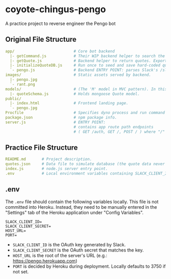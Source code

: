 # coyote-chingus-pengo
A practice project to reverse engineer the Pengo bot

## Original File Structure
```yml
app/                          # Core bot backend
  |- getCommand.js            # Their WIP backend helper to search the linux man pages. (Try `/pengo bash abc` in Slack).
  |- getQuote.js              # Backend helper to return quotes. Exports 2 functions (one to get a quote by ID, one for random quote).
  |- initializeQuoteDB.js     # Run once to seed and save hard-coded quote text data into the mongoDB instance.
  `- pengo.js                 # Backend ENTRY POINT: parses Slack's /slash command text to invoke the right helper function.
images/                       # Static assets served by backend.
  |- pengo.jpg
  `- rant.png
models/                       # (The 'M' model in MVC pattern). In this case, seems like there are no Views and the Controllers are inside app/ folder).
  |- quoteSchema.js           # Holds mongoose Quote model. 
public/
  |- index.html               # Frontend landing page.
  `- pengo.jpg
Procfile                      # Specifies dyno process and run command in Heroku (during deployment).
package.json                  # npm package info.
server.js                     # ENTRY POINT: 
                              # contains app route path endpoints 
                              # ( GET /auth, GET /, POST / ) where "/" is the root
```

## Practice File Structure

```yml
README.md       # Project description.
quotes.json     # Data file to simulate database (the quote data never changes during runtime).
index.js        # node.js server entry point.
.env            # Local environment variables containing SLACK_CLIENT_ID, SLACK_CLIENT_SECRET, HOST_URL, and PORT
```

## .env

The `.env` file should contain the following variables locally. This file is not committed into Heroku. Instead, they need to be manually entered in the "Settings" tab of the Heroku application under "Config Variables".

```
SLACK_CLIENT_ID=
SLACK_CLIENT_SECRET=
HOST_URL=
PORT=
```

- `SLACK_CLIENT_ID` is the OAuth key generated by Slack.
- `SLACK_CLIENT_SECRET` is the OAuth secret that matches the key.
- `HOST_URL` is the root of the server's URL (e.g.: https://pengo.herokuapp.com)
- `PORT` is decided by Heroku during deployment. Locally defaults to 3750 if not set.